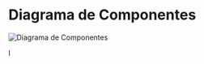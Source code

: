# Diagrama de Componentes

![Diagrama de Componentes](https://github.com/F3liP3L/Software2-QuickJob-Documentacion/blob/main/assets/diseño-arquitectonico/Diagrama-De-Componentes.png)

l